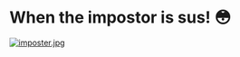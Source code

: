 # When the impostor is sus! 😳

[![imposter.jpg](https://i.postimg.cc/5NNQR2wH/imposter.jpg)](https://vys.moe)
